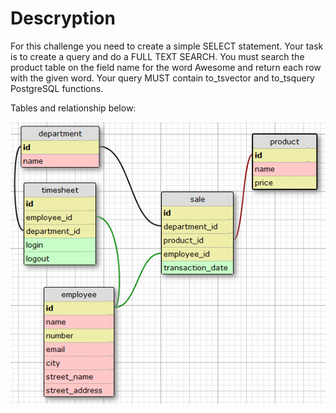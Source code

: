 # Descryption

For this challenge you need to create a simple SELECT statement. Your task is to create a query and do a FULL TEXT SEARCH. You must search the product table on the field name for the word Awesome and return each row with the given word. Your query MUST contain to_tsvector and to_tsquery PostgreSQL functions.

Tables and relationship below:

![table scheme](table_scheme.png)
